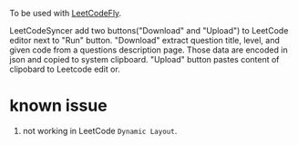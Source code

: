 To be used with [LeetCodeFly](https://github.com/yinchuan/LeetCodeFly).

LeetCodeSyncer add two buttons("Download" and "Upload") to LeetCode editor next to "Run" button. "Download" extract question title, level, and given code from a questions description page. Those data are encoded in json and copied to system clipboard. "Upload" button pastes content of clipobard to Leetcode edit
or.

# known issue
1. not working in LeetCode `Dynamic Layout`.
